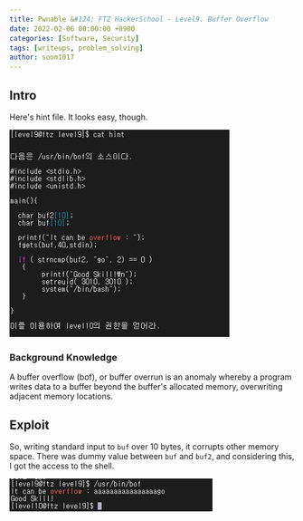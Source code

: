 ```yaml
---
title: Pwnable &#124; FTZ HackerSchool - Level9. Buffer Overflow
date: 2022-02-06 00:00:00 +0900
categories: [Software, Security]
tags: [writeups, problem_solving]
author: soom1017
---
```


## Intro
Here's hint file. It looks easy, though.

![problem_description](/assets/img/pwnable/bof.png)

### Background Knowledge
A buffer overflow (bof), or buffer overrun is an anomaly whereby a program writes data to a buffer beyond the buffer's allocated memory, overwriting adjacent memory locations.

## Exploit
So, writing standard input to `buf` over 10 bytes, it corrupts other memory space.
There was dummy value between `buf` and `buf2`, and considering this, I got the access to the shell.

![exploit](/assets/img/pwnable/bof2.png)
